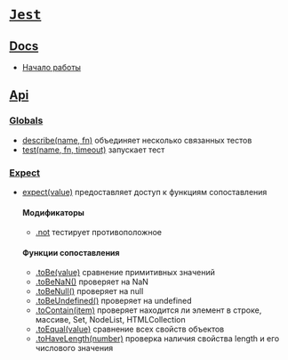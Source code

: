 # [`Jest`](../index.md)

## [Docs](#)

- [Начало работы](<./Docs/Getting Started.md>)

## [Api](#)

### [Globals](#)

- [describe(name, fn)](./Api/Globals/describe.md) объединяет несколько связанных тестов
- [test(name, fn, timeout)](./Api/Globals/test.md) запускает тест

### [Expect](#)

- [expect(value)](./Api/Expect/expect.md) предоставляет доступ к функциям сопоставления

  #### Модификаторы

  - [.not](./Api/Expect/.not.md) тестирует противоположное

  #### Функции сопоставления

  - [.toBe(value)](./Api/Expect/.toBe.md) сравнение примитивных значений
  - [.toBeNaN()](./Api/Expect/.toBeNaN.md) проверяет на NaN
  - [.toBeNull()](./Api/Expect/.toBeNull.md) проверяет на null
  - [.toBeUndefined()](./Api/Expect/.toBeUndefined.md) проверяет на undefined
  - [.toContain(item)](./Api/Expect/.toContain.md) проверяет находится ли элемент в строке, массиве, Set, NodeList, HTMLCollection
  - [.toEqual(value)](./Api/Expect/.toEqual.md) сравнение всех свойств объектов
  - [.toHaveLength(number)](./Api/Expect/.toHaveLength.md) проверка наличия свойства length и его числового значения
